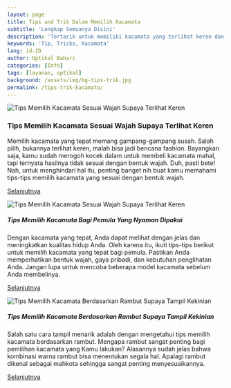 ```yaml
---
layout: page
title: Tips and Trik Dalam Memilih Kacamata
subtitle: 'Lengkap Semuanya Disini'
description: 'Tertarik untuk memiliki kacamata yang terlihat keren dan sesuai dengan wajahmu? Baca artikel ini untuk mengetahui tips memilih kacamata yang sesuai dengan bentuk wajahmu agar terlihat lebih seimbang dan menarik'
keywords: 'Tip, Tricks, Kacamata'
lang: id-ID
author: Optikal Bahari
categories: [Info]
tags: [layanan, optikal]
background: /assets/img/bg-tips-trik.jpg
permalink: /tips-trik-kacamata/
---
```


<div class="card shadow p-3 bg-white mb-5">
    <img data-src="/assets/img/posts/kpop-female-00/kpop-female-00.jpg" 
      src="/assets/img/posts/kpop-female-00/kpop-female-00.jpg" 
      class="card-img-top" 
      alt="Tips Memilih Kacamata Sesuai Wajah Supaya Terlihat Keren">
  <div class="card-body">
    <h3 class="card-title">
      Tips Memilih Kacamata Sesuai Wajah Supaya Terlihat Keren
    </h3>
    <p class="card-text">
        Memilih kacamata yang tepat memang gampang-gampang susah. Salah pilih, bukannya terlihat keren, malah bisa jadi bencana fashion. Bayangkan saja, kamu sudah merogoh kocek dalam untuk membeli kacamata mahal, tapi ternyata hasilnya tidak sesuai dengan bentuk wajah. Duh, pasti bete! Nah, untuk menghindari hal itu, penting banget nih buat kamu memahami tips-tips memilih kacamata yang sesuai dengan bentuk wajah.
    </p>
    <p class="card-text">
    	<a class="btn btn-primary rounded-pill" href="{{"/tips-kacamata/" | relative_url }}" title="Tips Memilih Kacamata Sesuai Wajah Supaya Terlihat Keren">Selanjutnya</a>
    </p>
  </div>
</div>

<div class="card shadow p-3 bg-white mb-5">
  <img data-src="/assets/img/posts/tips-kacamata-kpop/tips-kacamata-pemula-nyaman-dipakai-02.jpg" 
  src="/assets/img/posts/tips-kacamata-kpop/tips-kacamata-pemula-nyaman-dipakai-02.jpg" class="card-img-top" alt="Tips Memilih Kacamata Sesuai Wajah Supaya Terlihat Keren">
  <div class="card-body">
    <h5 class="card-title">Tips Memilih Kacamata Bagi Pemula Yang Nyaman Dipakai</h5>
    <p class="card-text">
      Dengan kacamata yang tepat, Anda dapat melihat dengan jelas dan meningkatkan kualitas hidup Anda. Oleh karena itu, ikuti tips-tips berikut untuk memilih kacamata yang tepat bagi pemula. Pastikan Anda memperhatikan bentuk wajah, gaya pribadi, dan kebutuhan penglihatan Anda. Jangan lupa untuk mencoba beberapa model kacamata sebelum Anda membelinya.
    </p>
    <p class="card-text">
    	<a class="btn btn-primary rounded-pill" href="{{"/tips-kacamata-pemula-nyaman-dipakai/" | relative_url }}" title="Tips Memilih Kacamata Bagi Pemula Yang Nyaman Dipakai">Selanjutnya</a>
    </p>
  </div>
</div>

<div class="card shadow p-3 bg-white mb-5">
  <img data-src="/assets/img/posts/french-girl/french-girl-02.jpg" class="card-img-top"
  src="/assets/img/posts/french-girl/french-girl-02.jpg" class="card-img-top" alt="Tips Memilih Kacamata Berdasarkan Rambut Supaya Tampil Kekinian">
  <div class="card-body">
    <h5 class="card-title">
      Tips Memilih Kacamata Berdasarkan Rambut Supaya Tampil Kekinian
    </h5>
    <p class="card-text">
      Salah satu cara tampil menarik adalah dengan mengetahui tips memilih kacamata berdasarkan rambut. Mengapa rambut sangat penting bagi pemilihan kacamata yang Kamu lakukan? Alasannya sudah jelas bahwa kombinasi warna rambut bisa menentukan segala hal. Apalagi rambut dikenal sebagai mahkota sehingga sangat penting menyesuaikannya.
	  </p>
    <p class="card-text">
    	<a class="btn btn-primary rounded-pill" href="{{"/tips-kacamata-gaya-rambut/" | relative_url }}" title="Tips Memilih Kacamata Berdasarkan Rambut Supaya Tampil Kekinian">Selanjutnya</a>
    </p>
  </div>
</div>

